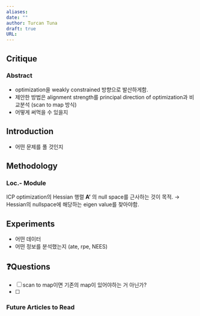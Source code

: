 ```yaml
---
aliases: 
date: ""
author: Turcan Tuna
draft: true
URL:
---
```


## Critique
### Abstract
- optimization을 weakly constrained 방향으로 발산하게함.
- 제안한 방법은 alignment strength를 principal direction of optimization과 비교분석 (scan to map 방식)
- 어떻게 써먹을 수 있을지

## Introduction

- 어떤 문제를 풀 것인지

## Methodology
### Loc.- Module
ICP optimization의 Hessian 행렬 **A’** 의 null space를 근사하는 것이 목적.
→ Hessian의 nullspace에 해당하는 eigen value를 찾아야함.                                                                                                                                                                                                                                                                                                                                                                                                                                                                                                                                                               


## Experiments
- 어떤 데이터
- 어떤 정보를 분석했는지 (ate, rpe, NEES)


## ❓️Questions
- [ ] scan to map이면 기존의 map이 있어야하는 거 아닌가?
- [ ] 

### Future Articles to Read




